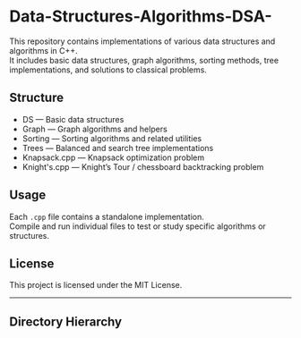 # Data-Structures-Algorithms-DSA-

This repository contains implementations of various data structures and algorithms in C++.  
It includes basic data structures, graph algorithms, sorting methods, tree implementations, and solutions to classical problems.

## Structure

- DS — Basic data structures
- Graph — Graph algorithms and helpers
- Sorting — Sorting algorithms and related utilities
- Trees — Balanced and search tree implementations
- Knapsack.cpp — Knapsack optimization problem
- Knight's.cpp — Knight’s Tour / chessboard backtracking problem

## Usage

Each `.cpp` file contains a standalone implementation.  
Compile and run individual files to test or study specific algorithms or structures.

## License

This project is licensed under the MIT License.

---

## Directory Hierarchy


